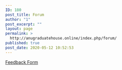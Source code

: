 ```yaml
---
ID: 180
post_title: Forum
author: "1"
post_excerpt: ""
layout: page
permalink: >
  http://anugraduatehouse.online/index.php/forum/
published: true
post_date: 2020-05-12 10:52:53
---
```

<!-- wp:paragraph -->
<p><a href="https://forms.office.com/Pages/ResponsePage.aspx?id=XHJ941yrJEaa5fBTPkhkNyLKkhmrwjtPt9YjaA49szpUMVhKMjU1TlI3QlFMT0VDVlpCRlJXOE9STy4u" target="_blank" rel="noreferrer noopener">Feedback Form</a></p>
<!-- /wp:paragraph -->

<!-- wp:maxbuttons/maxbuttons-block {"id":"3","url":"https://forms.office.com/Pages/ResponsePage.aspx?id=XHJ941yrJEaa5fBTPkhkNyLKkhmrwjtPt9YjaA49szpUMVhKMjU1TlI3QlFMT0VDVlpCRlJXOE9STy4u","text":"Feedback Form","text2":"","newwindow":false,"relnofollow":false,"tooltip":""} /-->

<!-- wp:paragraph -->
<p></p>
<!-- /wp:paragraph -->